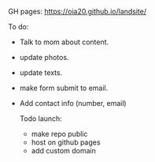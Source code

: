 GH pages: https://oia20.github.io/landsite/

To do:
- Talk to mom about content.
- update photos.
- update texts.
- make form submit to email.
- Add contact info (number, email)

  Todo launch:
  - make repo public
  - host on github pages
  - add custom domain

